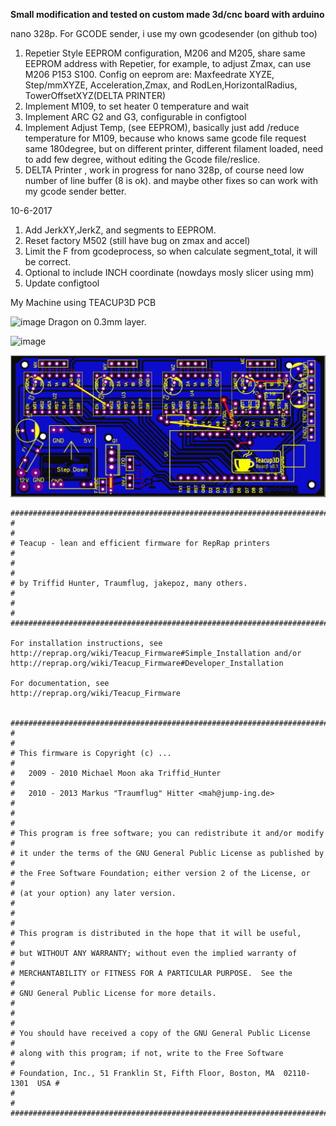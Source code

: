 
**Small modification and tested on custom made 3d/cnc board with arduino** 



nano 328p. For GCODE sender, i use my own gcodesender (on github too)

1. Repetier Style EEPROM configuration, M206 and M205, share same EEPROM address with Repetier, for example, to adjust Zmax, can use M206 P153 S100. Config on eeprom are: Maxfeedrate XYZE, Step/mmXYZE, Acceleration,Zmax, and RodLen,HorizontalRadius, TowerOffsetXYZ(DELTA PRINTER)
2. Implement M109, to set heater 0 temperature and wait
3. Implement ARC G2 and G3, configurable in configtool
4. Implement Adjust Temp, (see EEPROM), basically just add /reduce temperature for M109, because who knows same gcode file request same 180degree, but on different printer, different filament loaded, need to add few degree, without editing the Gcode file/reslice.
5. DELTA Printer , work in progress for nano 328p, of course need low number of line buffer (8 is ok). and maybe other fixes so can work with my gcode sender better.

10-6-2017
1. Add JerkXY,JerkZ, and segments to EEPROM.
2. Reset factory M502 (still have bug on zmax and accel)
3. Limit the F from gcodeprocess, so when calculate segment_total, it will be correct.
4. Optional to include INCH coordinate (nowdays mosly slicer using mm)
5. Update configtool

My Machine using TEACUP3D PCB

![image](https://user-images.githubusercontent.com/11457832/26998799-82d1581e-4db3-11e7-9b53-a2f20cf818a3.png)
Dragon on 0.3mm layer.

![image](https://user-images.githubusercontent.com/11457832/26998803-9b35f89c-4db3-11e7-8128-b8e439bd99cc.png)



![Teacup3D PCB](https://raw.githubusercontent.com/ryannining/Teacup_Firmware/master/pcb/schematic.png)

    ##############################################################################
    #                                                                            #
    # Teacup - lean and efficient firmware for RepRap printers                   #
    #                                                                            #
    # by Triffid Hunter, Traumflug, jakepoz, many others.                        #
    #                                                                            #
    ##############################################################################
    
    For installation instructions, see
    http://reprap.org/wiki/Teacup_Firmware#Simple_Installation and/or
    http://reprap.org/wiki/Teacup_Firmware#Developer_Installation
    
    For documentation, see
    http://reprap.org/wiki/Teacup_Firmware
    
    
    ##############################################################################
    #                                                                            #
    # This firmware is Copyright (c) ...                                         #
    #   2009 - 2010 Michael Moon aka Triffid_Hunter                              #
    #   2010 - 2013 Markus "Traumflug" Hitter <mah@jump-ing.de>                  #
    #                                                                            #
    # This program is free software; you can redistribute it and/or modify       #
    # it under the terms of the GNU General Public License as published by       #
    # the Free Software Foundation; either version 2 of the License, or          #
    # (at your option) any later version.                                        #
    #                                                                            #
    # This program is distributed in the hope that it will be useful,            #
    # but WITHOUT ANY WARRANTY; without even the implied warranty of             #
    # MERCHANTABILITY or FITNESS FOR A PARTICULAR PURPOSE.  See the              #
    # GNU General Public License for more details.                               #
    #                                                                            #
    # You should have received a copy of the GNU General Public License          #
    # along with this program; if not, write to the Free Software                #
    # Foundation, Inc., 51 Franklin St, Fifth Floor, Boston, MA  02110-1301  USA #
    #                                                                            #
    ##############################################################################
